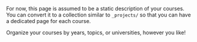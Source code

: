 <!-- ---
layout: page
permalink: /teaching/
title: teaching
description: Materials for courses you taught. Replace this text with your description.
nav: true
nav_order: 5
--- -->

For now, this page is assumed to be a static description of your courses. You can convert it to a collection similar to `_projects/` so that you can have a dedicated page for each course.

Organize your courses by years, topics, or universities, however you like!
